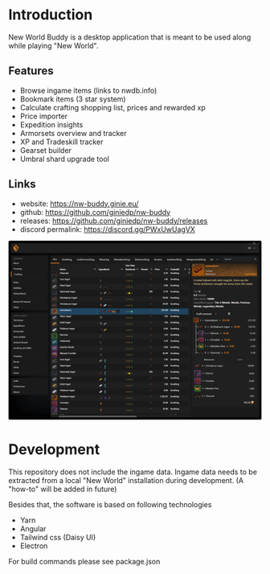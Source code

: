 # Introduction

New World Buddy is a desktop application that is meant to be used along while playing "New World".

## Features

- Browse ingame items (links to nwdb.info)
- Bookmark items (3 star system)
- Calculate crafting shopping list, prices and rewarded xp
- Price importer
- Expedition insights
- Armorsets overview and tracker
- XP and Tradeskill tracker
- Gearset builder
- Umbral shard upgrade tool

## Links

- website: https://nw-buddy.ginie.eu/
- github: https://github.com/giniedp/nw-buddy
- releases: https://github.com/giniedp/nw-buddy/releases
- discord permalink: https://discord.gg/PWxUwUagVX 

![](./docs/nw-buddy-1.png)

# Development

This repository does not include the ingame data. Ingame data needs to be extracted from a local "New World" installation during development. (A "how-to" will be added in future)

Besides that, the software is based on following technologies

- Yarn
- Angular
- Tailwind css (Daisy UI)
- Electron

For build commands please see package.json
